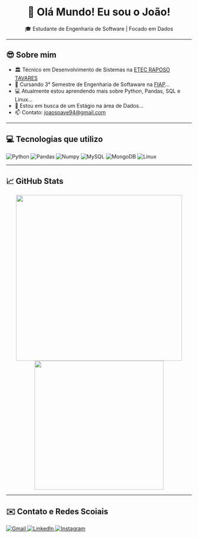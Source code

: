 <h1 align="center">👋 Olá Mundo! Eu sou o João!</h1>

<p align="center">
  🎓 Estudante de Engenharia de Software | Focado em Dados 
</p>

---

## 😎 Sobre mim
- 🏛️ Técnico em Desenvolvimento de Sistemas na [ETEC RAPOSO TAVARES](https://etecraposotavares.cps.sp.gov.br/)
- 📖 Cursando 3° Semestre de Engenharia de Softaware na [FIAP](https://www.fiap.com.br/)...
- 💻 Atualmente estou aprendendo mais sobre Python, Pandas, SQL e Linux...
- 🔎 Estou em busca de um Estágio na área de Dados...
- 📫 Contato: joaosoave94@gmail.com

---

## 💻 Tecnologias que utilizo
![Python](https://img.shields.io/badge/python-3670A0?style=for-the-badge&logo=python&logoColor=ffdd54)
![Pandas](https://img.shields.io/badge/pandas-%23150458.svg?style=for-the-badge&logo=pandas&logoColor=white)
![Numpy](https://img.shields.io/badge/numpy-%23013243.svg?style=for-the-badge&logo=numpy&logoColor=white)
![MySQL](https://img.shields.io/badge/MySQL-005C84?style=for-the-badge&logo=mysql&logoColor=white)
![MongoDB](https://img.shields.io/badge/MongoDB-4EA94B?style=for-the-badge&logo=mongodb&logoColor=white)
![Linux](https://img.shields.io/badge/Linux-FCC624?style=for-the-badge&logo=linux&logoColor=black)

---

## 📈 GitHub Stats
<p align="center">
      <img src="https://github-readme-stats.vercel.app/api?username=jaoAprendiz&show_icons=true&theme=prussian" width="450">
      <img src="https://github-readme-stats.vercel.app/api/top-langs/?username=jaoAprendiz&layout=compact&theme=prussian" width="350">
</p>      

---

## ✉️ Contato e Redes Scoiais

<p align="left">
  <a href="mailto:joaosoave94@gmail.com" target="_blank">
    <img src="https://img.shields.io/badge/Gmail-D14836?style=for-the-badge&logo=gmail&logoColor=white" alt="Gmail">
  </a>
  <a href="https://www.linkedin.com/in/jo%C3%A3o-soave-b11a162a9/" target="_blank">
    <img src="https://img.shields.io/badge/LinkedIn-0A66C2?style=for-the-badge&logo=linkedin&logoColor=white" alt="LinkedIn">
  </a>
  <a href="https://www.instagram.com/joaosoave_/" target="_blank">
        <img src="https://img.shields.io/badge/Instagram-E4405F?style=for-the-badge&logo=instagram&logoColor=white" alt="Instagram">
  </a>
</p>

